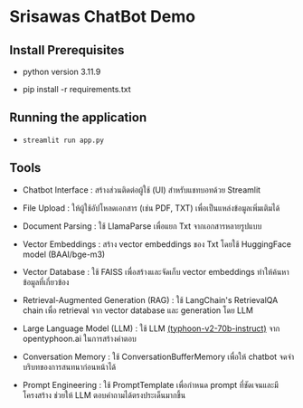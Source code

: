 # Srisawas ChatBot Demo 

## Install Prerequisites

* python version 3.11.9

* pip install -r requirements.txt

## Running the application

* `streamlit run app.py`

## Tools 
* Chatbot Interface : สร้างส่วนติดต่อผู้ใช้ (UI) สำหรับแชทบอทด้วย Streamlit

* File Upload : ให้ผู้ใช้อัปโหลดเอกสาร (เช่น PDF, TXT) เพื่อเป็นแหล่งข้อมูลเพิ่มเติมได้

* Document Parsing : ใช้ LlamaParse เพื่อแยก Txt จากเอกสารหลายรูปแบบ

* Vector Embeddings : สร้าง vector embeddings ของ Txt โดยใช้ HuggingFace model (BAAI/bge-m3)

* Vector Database : ใช้ FAISS เพื่อสร้างและจัดเก็บ vector embeddings ทำให้ค้นหาข้อมูลที่เกี่ยวข้อง

* Retrieval-Augmented Generation (RAG) : ใช้ LangChain's RetrievalQA chain เพื่อ retrieval จาก vector database และ generation โดย LLM

* Large Language Model (LLM) : ใช้ LLM [(typhoon-v2-70b-instruct)](https://docs.opentyphoon.ai/) จาก opentyphoon.ai ในการสร้างคำตอบ

* Conversation Memory : ใช้ ConversationBufferMemory เพื่อให้ chatbot จดจำบริบทของการสนทนาก่อนหน้าได้

* Prompt Engineering : ใช้ PromptTemplate เพื่อกำหนด prompt ที่ชัดเจนและมีโครงสร้าง ช่วยให้ LLM ตอบคำถามได้ตรงประเด็นมากขึ้น